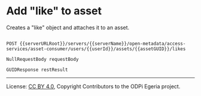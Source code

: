 <!-- SPDX-License-Identifier: CC-BY-4.0 -->
<!-- Copyright Contributors to the ODPi Egeria project. -->

# Add "like" to asset

Creates a "like" object and attaches it to an asset.

```

POST {{serverURLRoot}}/servers/{{serverName}}/open-metadata/access-services/asset-consumer/users/{{userId}}/assets/{{assetGUID}}/likes

NullRequestBody requestBody

GUIDResponse restResult

```

----
License: [CC BY 4.0](https://creativecommons.org/licenses/by/4.0/),
Copyright Contributors to the ODPi Egeria project.